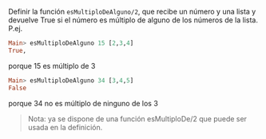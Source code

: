 Definir la función ```esMultiploDeAlguno/2```, que recibe un número y una lista y devuelve True 
si el número es múltiplo de alguno de los números de la lista. P.ej. 

```haskell
Main> esMultiploDeAlguno 15 [2,3,4] 
True, 
```
porque 15 es múltiplo de 3 

```haskell
Main> esMultiploDeAlguno 34 [3,4,5] 
False 
```
porque 34 no es múltiplo de ninguno de los 3 

> Nota: ya se dispone de una función esMultiploDe/2 que puede ser usada en la definición.
